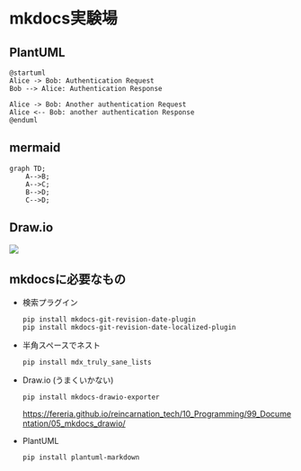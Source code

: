 # mkdocs実験場

## PlantUML

```plantuml
@startuml
Alice -> Bob: Authentication Request
Bob --> Alice: Authentication Response

Alice -> Bob: Another authentication Request
Alice <-- Bob: another authentication Response
@enduml
```

## mermaid 

```mermaid
graph TD;
    A-->B;
    A-->C;
    B-->D;
    C-->D;
```

## Draw.io

![](sample.drawio)

## mkdocsに必要なもの

* 検索プラグイン
  ```
  pip install mkdocs-git-revision-date-plugin
  pip install mkdocs-git-revision-date-localized-plugin
  ```

* 半角スペースでネスト
  ```
  pip install mdx_truly_sane_lists
  ```

* Draw.io (うまくいかない)
  ```
  pip install mkdocs-drawio-exporter
  ```
  https://fereria.github.io/reincarnation_tech/10_Programming/99_Documentation/05_mkdocs_drawio/

* PlantUML
  ```
  pip install plantuml-markdown
  ```
